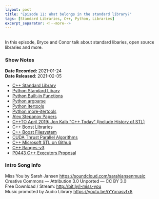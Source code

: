 ```yaml
---
layout: post
title: "Episode 11: What belongs in the standard library?"
tags: [Standard Libraries, C++, Python, Libraries]
excerpt_separator: <!--more-->
---
```


<div id="buzzsprout-player-7694794"></div>
<script src="https://www.buzzsprout.com/1501960/7694794-episode-11-standard-vs-open-source-libraries.js?container_id=buzzsprout-player-7694794&player=small" type="text/javascript" charset="utf-8"></script>

<br>In this episode, Bryce and Conor talk about standard libaries, open source libraries and more.

<!--more-->

### Show Notes

**Date Recorded:** 2021-01-24 <br>
**Date Released:** 2021-02-05

* [C++ Standard Library](https://en.cppreference.com/w/cpp/header)
* [Python Standard Libary](https://docs.python.org/3/library/)
* [Python Built-in Functions](https://docs.python.org/3/library/functions.html)
* [Python argparse](https://docs.python.org/3/library/argparse.html)
* [Python itertools](https://docs.python.org/3/library/itertools.html)
* [Python more-itertools](https://pypi.org/project/more-itertools/)
* [Alex Stepanov Papers](http://stepanovpapers.com/)
* [C++TO April 2019: Jon Kalb "C++ Today" (Include History of STL)](https://www.youtube.com/watch?v=dirfrvYoKmY)
* [C++ Boost Libraries](https://www.boost.org/)
* [C++ Boost Filesystem](https://www.boost.org/doc/libs/1_75_0/libs/filesystem/doc/index.htm)
* [CUDA Thrust Parallel Algorithms](https://thrust.github.io/)
* [C++ Microsoft STL on Github](https://github.com/microsoft/STL)
* [C++ Ranges-v3](https://ericniebler.github.io/range-v3/)
* [P0443 C++ Executors Proposal](http://www.open-std.org/jtc1/sc22/wg21/docs/papers/2020/p0443r12.html)

### Intro Song Info

Miss You by Sarah Jansen https://soundcloud.com/sarahjansenmusic<br>
Creative Commons — Attribution 3.0 Unported — CC BY 3.0<br>
Free Download / Stream: http://bit.ly/l-miss-you<br>
Music promoted by Audio Library https://youtu.be/iYYxnasvfx8<br>
